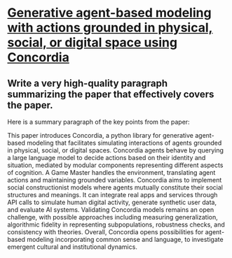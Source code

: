 # [Generative agent-based modeling with actions grounded in physical,   social, or digital space using Concordia](https://arxiv.org/abs/2312.03664)

## Write a very high-quality paragraph summarizing the paper that effectively covers the paper.

 Here is a summary paragraph of the key points from the paper:

This paper introduces Concordia, a python library for generative agent-based modeling that facilitates simulating interactions of agents grounded in physical, social, or digital spaces. Concordia agents behave by querying a large language model to decide actions based on their identity and situation, mediated by modular components representing different aspects of cognition. A Game Master handles the environment, translating agent actions and maintaining grounded variables. Concordia aims to implement social constructionist models where agents mutually constitute their social structures and meanings. It can integrate real apps and services through API calls to simulate human digital activity, generate synthetic user data, and evaluate AI systems. Validating Concordia models remains an open challenge, with possible approaches including measuring generalization, algorithmic fidelity in representing subpopulations, robustness checks, and consistency with theories. Overall, Concordia opens possibilities for agent-based modeling incorporating common sense and language, to investigate emergent cultural and institutional dynamics.
